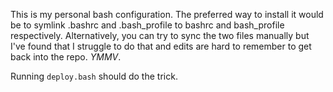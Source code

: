 This is my personal bash configuration.  The preferred way to install it would be to symlink .bashrc and .bash_profile to bashrc and bash_profile respectively.  Alternatively, you can try to sync the two files manually but I've found that I struggle to do that and edits are hard to remember to get back into the repo.  _YMMV_.

Running `deploy.bash` should do the trick.
